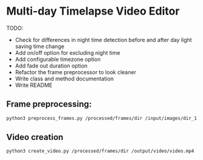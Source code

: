 # Multi-day Timelapse Video Editor

TODO:
- Check for differences in night time detection before and after day light saving time change
- Add on/off option for excluding night time
- Add configurable timezone option
- Add fade out duration option
- Refactor the frame preprocessor to look cleaner
- Write class and method documentation
- Write README

## Frame preprocessing:

``` bash
python3 preprocess_frames.py /processed/frames/dir /input/images/dir_1 /input/images/dir_2 --worker_thread_count 20 --latitude 44.787197 --longitude 20.457273
```

## Video creation

``` bash
python3 create_video.py /processed/frames/dir /output/video/video.mp4
```
